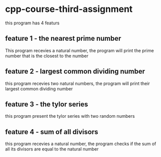 # cpp-course-third-assignment

this program has 4 featurs

## feature 1 - the nearest prime number

This program recevies a natural number, the program will print the prime number
that is the closest to the number

## feature 2 - largest common dividing number

this program recevies two natural numbers, the program will print
their largest common dividing number

## feature 3 - the tylor series

this program present the tylor series with two random numbers

## feature 4 - sum of all divisors

this program recevies a natural number, the program checks if the sum of all its divisors
are equal to the natural number 
